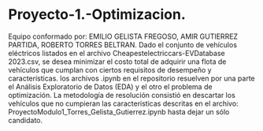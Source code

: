 # Proyecto-1.-Optimizacion.
Equipo conformado por: EMILIO GELISTA FREGOSO, AMIR GUTIERREZ PARTIDA, ROBERTO TORRES BELTRAN.
Dado el conjunto de vehículos eléctricos listados en el archivo Cheapestelectriccars-EVDatabase 2023.csv, se desea minimizar el costo total de adquirir una flota de vehículos que cumplan con ciertos requisitos de desempeño y características.
los archivos .ipynb en el repositorio resuelven por una parte el Análisis Exploratorio de Datos (EDA) y el otro el problema de optimización.
La metodología de resolución consistió en descartar los vehículos que no cumpieran las caracteristicas descritas en el archivo: ProyectoModulo1_Torres_Gelista_Gutierrez.ipynb hasta dejar un sólo candidato.